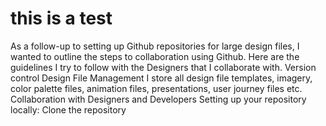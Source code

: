 # this is a test

As a follow-up to setting up Github repositories for large design files, I wanted to outline the steps to collaboration using Github. Here are the guidelines I try to follow with the Designers that I collaborate with.
Version control
Design File Management
I store all design file templates, imagery, color palette files, animation files, presentations, user journey files etc.
Collaboration with Designers and Developers
Setting up your repository locally:
Clone the repository